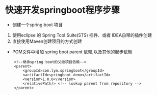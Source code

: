 # 快速开发springboot程序步骤

* 创建一个spring boot 项目

1. 使用eclipse 的 Spring Tool Suite\(STS\) 插件、或者 IDEA自带的插件创建
2. 直接使用Maven创建项目的方式创建

* POM文件中增加 spring boot parent 依赖,以及其他的起步依赖

```
	<!--继承spring boot的父级项目依赖-->
	<parent>
		<groupId>com.lym.springboot</groupId>
		<artifactId>springboot-demo</artifactId>
		<version>1.0.0</version>
		<relativePath/> <!-- lookup parent from repository -->
	</parent>
	
	
```





